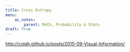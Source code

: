 ```yaml
---
title: Cross Entropy
menu:
    ai_notes:
        parent: Math, Probability & Stats
draft: True
---
```


http://colah.github.io/posts/2015-09-Visual-Information/
